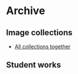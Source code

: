 
# Archive

## Image collections
- [All collections together](https://visionanddepiction.s3.eu-central-1.amazonaws.com/grandgallery.html)

## Student works
